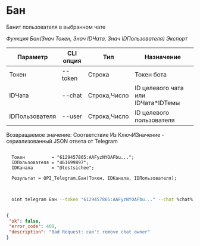 ﻿---
sidebar_position: 1
---

# Бан
 Банит пользователя в выбранном чате


*Функция Бан(Знач Токен, Знач IDЧата, Знач IDПользователя) Экспорт*

  | Параметр | CLI опция | Тип | Назначение |
  |-|-|-|-|
  | Токен | --token | Строка | Токен бота |
  | IDЧата | --chat | Строка,Число | ID целевого чата или IDЧата*IDТемы |
  | IDПользователя | --user | Строка,Число | ID целевого пользователя |

  
  Возвращаемое значение:   Соответствие Из КлючИЗначение - сериализованный JSON ответа от Telegram

```bsl title="Пример кода"
	
  Токен          = "6129457865:AAFyzNYOAFbu...";
  IDПользователя = "461699897";
  IDКанала       = "@testsichee";
  
  Результат = OPI_Telegram.Бан(Токен, IDКанала, IDПользователя);
	
```

```sh title="Пример команды CLI"
    
  oint telegram Бан --token "6129457865:AAFyzNYOAFbu..." --chat %chat% --user "461699897"

```


```json title="Результат"

{
 "ok": false,
 "error_code": 400,
 "description": "Bad Request: can't remove chat owner"
}

```
